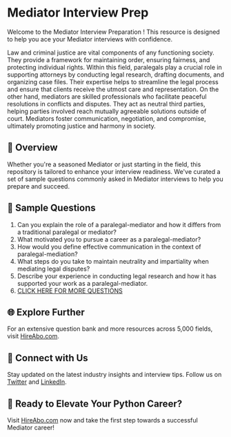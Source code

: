 # Mediator Interview Prep

Welcome to the Mediator Interview Preparation ! This resource is designed to help you ace your Mediator interviews with confidence.

Law and criminal justice are vital components of any functioning society. They provide a framework for maintaining order, ensuring fairness, and protecting individual rights. Within this field, paralegals play a crucial role in supporting attorneys by conducting legal research, drafting documents, and organizing case files. Their expertise helps to streamline the legal process and ensure that clients receive the utmost care and representation. On the other hand, mediators are skilled professionals who facilitate peaceful resolutions in conflicts and disputes. They act as neutral third parties, helping parties involved reach mutually agreeable solutions outside of court. Mediators foster communication, negotiation, and compromise, ultimately promoting justice and harmony in society.

## 🚀 Overview

Whether you're a seasoned Mediator or just starting in the field, this repository is tailored to enhance your interview readiness. We've curated a set of sample questions commonly asked in Mediator interviews to help you prepare and succeed.

## 📝 Sample Questions

1. Can you explain the role of a paralegal-mediator and how it differs from a traditional paralegal or mediator?
2. What motivated you to pursue a career as a paralegal-mediator?
3. How would you define effective communication in the context of paralegal-mediation?
4. What steps do you take to maintain neutrality and impartiality when mediating legal disputes?
5. Describe your experience in conducting legal research and how it has supported your work as a paralegal-mediator.
6. [CLICK HERE FOR MORE QUESTIONS](https://hireabo.com/job/9_2_24/Mediator)

## 🌐 Explore Further

For an extensive question bank and more resources across 5,000 fields, visit [HireAbo.com](https://www.hireabo.com).

## 📱 Connect with Us

Stay updated on the latest industry insights and interview tips. Follow us on [Twitter](https://twitter.com/hireabo) and [LinkedIn](https://www.linkedin.com/in/hire-abo-3609972a8/).

## 🚀 Ready to Elevate Your Python Career?

Visit [HireAbo.com](https://www.hireabo.com) now and take the first step towards a successful Mediator career!